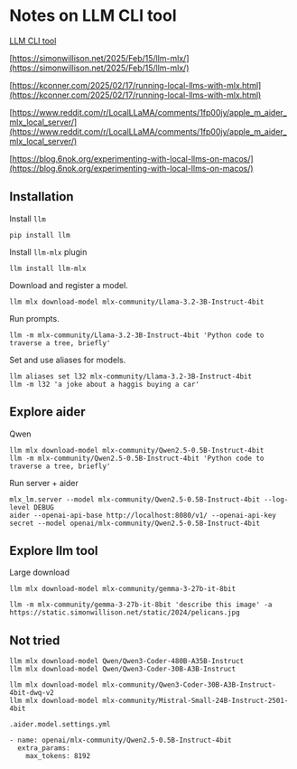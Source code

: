 # Notes on LLM CLI tool

[LLM CLI tool](https://llm.datasette.io/en/stable/)


[https://simonwillison.net/2025/Feb/15/llm-mlx/](https://simonwillison.net/2025/Feb/15/llm-mlx/)

[https://kconner.com/2025/02/17/running-local-llms-with-mlx.html](https://kconner.com/2025/02/17/running-local-llms-with-mlx.html)

[https://www.reddit.com/r/LocalLLaMA/comments/1fp00jy/apple_m_aider_mlx_local_server/](https://www.reddit.com/r/LocalLLaMA/comments/1fp00jy/apple_m_aider_mlx_local_server/)

[https://blog.6nok.org/experimenting-with-local-llms-on-macos/](https://blog.6nok.org/experimenting-with-local-llms-on-macos/)

## Installation


Install `llm`
```
pip install llm
```

Install `llm-mlx` plugin
```
llm install llm-mlx
```

Download and register a model.
```
llm mlx download-model mlx-community/Llama-3.2-3B-Instruct-4bit
```

Run prompts.
```
llm -m mlx-community/Llama-3.2-3B-Instruct-4bit 'Python code to traverse a tree, briefly'
```

Set and use aliases for models.
```
llm aliases set l32 mlx-community/Llama-3.2-3B-Instruct-4bit
llm -m l32 'a joke about a haggis buying a car'
```


## Explore aider


Qwen
```
llm mlx download-model mlx-community/Qwen2.5-0.5B-Instruct-4bit
llm -m mlx-community/Qwen2.5-0.5B-Instruct-4bit 'Python code to traverse a tree, briefly'
```

Run server + aider
```
mlx_lm.server --model mlx-community/Qwen2.5-0.5B-Instruct-4bit --log-level DEBUG
aider --openai-api-base http://localhost:8080/v1/ --openai-api-key secret --model openai/mlx-community/Qwen2.5-0.5B-Instruct-4bit
```


## Explore llm tool 

Large download
```
llm mlx download-model mlx-community/gemma-3-27b-it-8bit
```

```
llm -m mlx-community/gemma-3-27b-it-8bit 'describe this image' -a https://static.simonwillison.net/static/2024/pelicans.jpg
```



## Not tried


```
llm mlx download-model Qwen/Qwen3-Coder-480B-A35B-Instruct
llm mlx download-model Qwen/Qwen3-Coder-30B-A3B-Instruct
```
```
llm mlx download-model mlx-community/Qwen3-Coder-30B-A3B-Instruct-4bit-dwq-v2
llm mlx download-model mlx-community/Mistral-Small-24B-Instruct-2501-4bit
```


`.aider.model.settings.yml`
```
- name: openai/mlx-community/Qwen2.5-0.5B-Instruct-4bit
  extra_params:
    max_tokens: 8192
```

